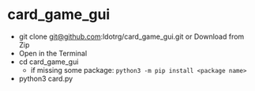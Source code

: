 # card_game_gui
- git clone git@github.com:ldotrg/card_game_gui.git or Download from Zip
- Open in the Terminal
- cd card_game_gui
  - if missing some package: `python3 -m pip install <package name>`
- python3 card.py
